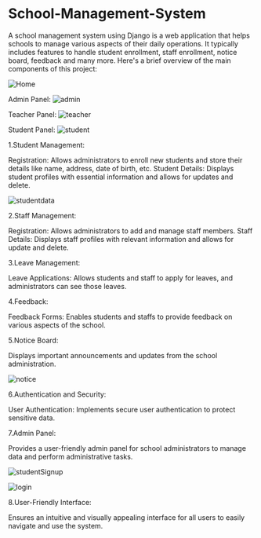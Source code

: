# School-Management-System

A school management system using Django is a web application that helps schools to manage various aspects of their daily operations. 
It typically includes features to handle student enrollment, staff enrollment, notice board, feedback and many more. 
Here's a brief overview of the main components of this project:


![Home](https://github.com/Vidushee-jain23/School-System/assets/77531786/edeedc86-92aa-47cc-a6fa-98a45b30f62d)


Admin Panel:
![admin](https://github.com/Vidushee-jain23/School-System/assets/77531786/e45a6255-1dd3-4950-9d33-8b52df774586)


Teacher Panel:
![teacher](https://github.com/Vidushee-jain23/School-System/assets/77531786/cd574774-1c78-40a9-bdee-71b3263c4b4e)


Student Panel:
![student](https://github.com/Vidushee-jain23/School-System/assets/77531786/83ab8aac-b698-4f63-9b80-df0221c61100)


1.Student Management:

Registration: Allows administrators to enroll new students and store their details like name, address, date of birth, etc.
Student Details: Displays student profiles with essential information and allows for updates and delete.


![studentdata](https://github.com/Vidushee-jain23/School-System/assets/77531786/d6a3de70-403e-475e-835d-3a72ed25d0be)



2.Staff Management:

Registration: Allows administrators to add and manage staff members.
Staff Details: Displays staff profiles with relevant information and allows for update and delete.

3.Leave Management:

Leave Applications: Allows students and staff to apply for leaves, and administrators can see those leaves.

4.Feedback:

Feedback Forms: Enables students and staffs to provide feedback on various aspects of the school.

5.Notice Board:

Displays important announcements and updates from the school administration.

![notice](https://github.com/Vidushee-jain23/School-System/assets/77531786/b0755207-01b0-4247-b4ab-4731742daa13)

6.Authentication and Security:

User Authentication: Implements secure user authentication to protect sensitive data.

7.Admin Panel:

Provides a user-friendly admin panel for school administrators to manage data and perform administrative tasks.


![studentSignup](https://github.com/Vidushee-jain23/School-System/assets/77531786/54fbc07a-49d3-4cb0-bfc7-564f07a00cfe)

![login](https://github.com/Vidushee-jain23/School-System/assets/77531786/47e9f2f6-fe71-41b9-b2d8-0e1b79eabf74)



8.User-Friendly Interface:

Ensures an intuitive and visually appealing interface for all users to easily navigate and use the system.







